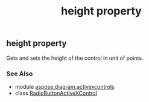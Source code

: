 ﻿---
title: height property
second_title: Aspose.Diagram for Python via .NET API References
description: 
type: docs
weight: 100
url: /python-net/aspose.diagram.activexcontrols/radiobuttonactivexcontrol/height/
is_root: false
---

## height property


Gets and sets the height of the control in unit of points.

### See Also
* module [aspose.diagram.activexcontrols](../../)
* class [RadioButtonActiveXControl](/diagram/python-net/aspose.diagram.activexcontrols/radiobuttonactivexcontrol)
